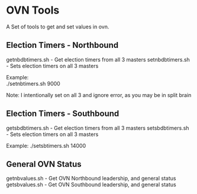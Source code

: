 # OVN Tools
A Set of tools to get and set values in ovn.

## Election Timers - Northbound
getnbdbtimers.sh - Get election timers from all 3 masters
setnbdbtimers.sh - Sets election timers on all 3 masters

Example:  
  ./setnbtimers.sh 9000 

Note: I intentionally set on all 3 and ignore error, as you may be in split brain

## Election Timers - Southbound
getsbdbtimers.sh - Get election timers from all 3 masters
setsbdbtimers.sh - Sets election timers on all 3 masters

Example: 
  ./setsbtimers.sh 14000 


## General OVN Status
getnbvalues.sh - Get OVN Northbound leadership, and general status
getsbvalues.sh - Get OVN Southbound leadership, and general status

